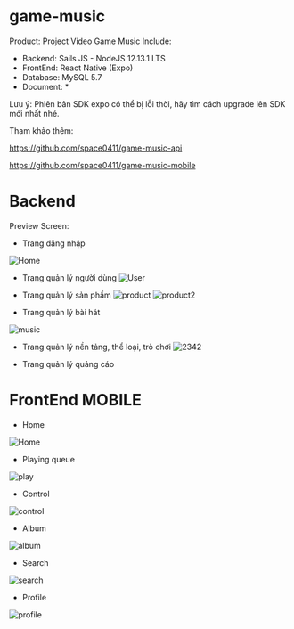 # game-music
Product: Project Video Game Music
Include:
  - Backend: Sails JS - NodeJS 12.13.1 LTS
  - FrontEnd: React Native (Expo)
  - Database: MySQL 5.7
  - Document: *

Lưu ý: Phiên bản SDK expo có thể bị lỗi thời, hãy tìm cách upgrade lên SDK mới nhất nhé. 

Tham khảo thêm: 

https://github.com/space0411/game-music-api

https://github.com/space0411/game-music-mobile

# Backend
Preview Screen:
  - Trang đăng nhập

 ![Home](https://user-images.githubusercontent.com/14127132/137587510-12c61ea6-8b74-4e09-a1d7-a39140c432ff.png)

 - Trang quản lý người dùng
 ![User](https://user-images.githubusercontent.com/14127132/137587616-38e2f53b-f8f5-4e9f-b102-3e661ea5e33c.png)
 

- Trang quản lý sản phẩm
 ![product](https://user-images.githubusercontent.com/14127132/137587648-76a8e381-fbd0-48c0-982e-c117ce3c7576.png)
 ![product2](https://user-images.githubusercontent.com/14127132/137587701-504d7ba6-e1fc-47a4-a09a-4763d7bb7d1a.png)
- Trang quản lý bài hát

 ![music](https://user-images.githubusercontent.com/14127132/137587730-383e181e-10c7-40c3-aa01-9db46ed6100b.png)

- Trang quản lý nền tảng, thể loại, trò chơi
 ![2342](https://user-images.githubusercontent.com/14127132/137587750-9dfff252-f5c4-4f10-b5d4-6f28aa5c1bdd.png)

-	Trang quản lý quảng cáo

# FrontEnd MOBILE

- Home

![Home](https://user-images.githubusercontent.com/14127132/137588040-93b22c29-b2fb-4318-b0d2-3979d91cc726.png)

- Playing queue

![play](https://user-images.githubusercontent.com/14127132/137588043-474b91f4-0473-4330-8ca4-0ccad3ee0dfd.png)

- Control

![control](https://user-images.githubusercontent.com/14127132/137588048-2c31b762-8d3d-4c60-a6e1-ebece9d5e07e.png)


- Album

![album](https://user-images.githubusercontent.com/14127132/137588050-1d0be90b-e9ce-48f2-a61a-abb9da0d8d45.png)


- Search

![search](https://user-images.githubusercontent.com/14127132/137588057-7349eb87-44f9-4b47-a074-a47f39f48000.png)


- Profile

![profile](https://user-images.githubusercontent.com/14127132/137588071-f39cf138-af0e-4f13-aec5-1f12f011e8d9.png)
